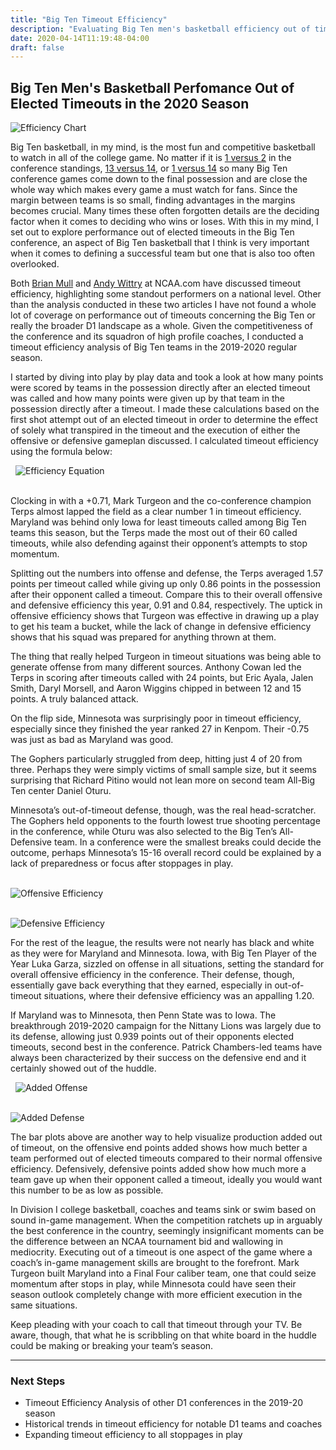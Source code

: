 ```yaml
---
title: "Big Ten Timeout Efficiency"
description: "Evaluating Big Ten men's basketball efficiency out of timeouts"
date: 2020-04-14T11:19:48-04:00
draft: false
--- 
```

## Big Ten Men's Basketball Perfomance Out of Elected Timeouts in the 2020 Season

![Efficiency Chart](https://i.imgur.com/V7KoRd6.png)

Big Ten basketball, in my mind, is the most fun and competitive basketball to watch in all of the college game. No matter if it is [1 versus 2](https://www.youtube.com/watch?v=TXsP9Ek0Djw) in the conference standings, [13 versus 14](https://www.youtube.com/watch?v=USzc4oXRydE&feature=onebox), or [1 versus 14](https://www.youtube.com/watch?v=Tkee28WKnCk&feature=onebox) so many Big Ten conference games come down to the final possession and are close the whole way which makes every game a must watch for fans. Since the margin between teams is so small, finding advantages in the margins becomes crucial. Many times these often forgotten details are the deciding factor when it comes to deciding who wins or loses. With this in my mind, I set out to explore performance out of elected timeouts in the Big Ten conference, an aspect of Big Ten basketball that I think is very important when it comes to defining a successful team but one that is also too often overlooked.

Both [Brian Mull](https://www.ncaa.com/news/basketball-men/article/2017-02-03/college-basketball-how-teams-win-scoring-battle-after-timeout) and [Andy Wittry](https://wwwcache.ncaa.com/news/basketball-men/article/2019-12-17/how-good-some-top-mens-basketball-teams-are-after-timeout) at NCAA.com have discussed timeout efficiency, highlighting some standout performers on a national level. Other than the analysis conducted in these two articles I have not found a whole lot of coverage on performance out of timeouts concerning the Big Ten or really the broader D1 landscape as a whole. Given the competitiveness of the conference and its squadron of high profile coaches, I conducted a timeout efficiency analysis of Big Ten teams in the 2019-2020 regular season. 

I started by diving into play by play data and took a look at how many points were scored by teams in the possession directly after an elected timeout was called and how many points were given up by that team in the possession directly after a timeout. I made these calculations based on the first shot attempt out of an elected timeout in order to determine the effect of solely what transpired in the timeout and the execution of either the offensive or defensive gameplan discussed. I calculated timeout efficiency using the formula below:

&nbsp;
![Efficiency Equation](https://i.imgur.com/lA4WM8U.png)  
&nbsp;

Clocking in with a +0.71, Mark Turgeon and the co-conference champion Terps almost lapped the field as a clear number 1 in timeout efficiency. Maryland was behind only Iowa for least timeouts called among Big Ten teams this season, but the Terps made the most out of their 60 called timeouts, while also defending against their opponent’s attempts to stop momentum.

Splitting out the numbers into offense and defense, the Terps averaged 1.57 points per timeout called while giving up only 0.86 points in the possession after their opponent called a timeout. Compare this to their overall offensive and defensive efficiency this year, 0.91 and 0.84, respectively. The uptick in offensive efficiency shows that Turgeon was effective in drawing up a play to get his team a bucket, while the lack of change in defensive efficiency shows that his squad was prepared for anything thrown at them. 

The thing that really helped Turgeon in timeout situations was being able to generate offense from many different sources. Anthony Cowan led the Terps in scoring after timeouts called with 24 points, but Eric Ayala, Jalen Smith, Daryl Morsell, and Aaron Wiggins chipped in between 12 and 15 points. A truly balanced attack.

On the flip side, Minnesota was surprisingly poor in timeout efficiency, especially since they finished the year ranked 27 in Kenpom. Their -0.75 was just as bad as Maryland was good. 

The Gophers particularly struggled from deep, hitting just 4 of 20 from three. Perhaps they were simply victims of small sample size, but it seems surprising that Richard Pitino would not lean more on second team All-Big Ten center Daniel Oturu. 

Minnesota’s out-of-timeout defense, though, was the real head-scratcher. The Gophers held opponents to the fourth lowest true shooting percentage in the conference, while Oturu was also selected to the Big Ten’s All-Defensive team. In a conference were the smallest breaks could decide the outcome, perhaps Minnesota’s 15-16 overall record could be explained by a lack of preparedness or focus after stoppages in play.

&nbsp;  
![Offensive Efficiency](https://i.imgur.com/QUKDMl2.png)

&nbsp;  
![Defensive Efficiency](https://i.imgur.com/qmxcAhh.png)

For the rest of the league, the results were not nearly has black and white as they were for Maryland and Minnesota. Iowa, with Big Ten Player of the Year Luka Garza, sizzled on offense in all situations, setting the standard for overall offensive efficiency in the conference. Their defense, though, essentially gave back everything that they earned, especially in out-of-timeout situations, where their defensive efficiency was an appalling 1.20. 

If Maryland was to Minnesota, then Penn State was to Iowa. The breakthrough 2019-2020 campaign for the Nittany Lions was largely due to its defense, allowing just 0.939 points out of their opponents elected timeouts, second best in the conference. Patrick Chambers-led teams have always been characterized by their success on the defensive end and it certainly showed out of the huddle.

&nbsp;
![Added Offense](https://i.imgur.com/sK4l9Ly.png)

&nbsp;  
![Added Defense](https://i.imgur.com/2gmMJd7.png)

The bar plots above are another way to help visualize production added out of timeout, on the offensive end points added shows how much better a team performed out of elected timeouts compared to their normal offensive efficiency. Defensively, defensive points added show how much more a team gave up when their opponent called a timeout, ideally you would want this number to be as low as possible.

In Division I college basketball, coaches and teams sink or swim based on sound in-game management. When the competition ratchets up in arguably the best conference in the country, seemingly insignificant moments can be the difference between an NCAA tournament bid and wallowing in mediocrity. Executing out of a timeout is one aspect of the game where a coach’s in-game management skills are brought to the forefront. Mark Turgeon built Maryland into a Final Four caliber team, one that could seize momentum after stops in play, while Minnesota could have seen their season outlook completely change with more efficient execution in the same situations.

Keep pleading with your coach to call that timeout through your TV. Be aware, though, that what he is scribbling on that white board in the huddle could be making or breaking your team’s season.

----------------------------------------------------------------------------------------------------------------------------------------------

### Next Steps

- Timeout Efficiency Analysis of other D1 conferences in the 2019-20 season
- Historical trends in timeout efficiency for notable D1 teams and coaches
- Expanding timeout efficiency to all stoppages in play

&nbsp;